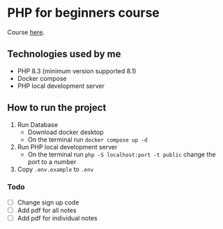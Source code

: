 # PHP for beginners course

Course [here](https://www.youtube.com/playlist?list=PL3VM-unCzF8ipG50KDjnzhugceoSG3RTC "PHP for beginners course").

## Technologies used by me

- PHP 8.3 (minimum version supported 8.1)
- Docker compose
- PHP local development server

## How to run the project

1. Run Database
   - Download docker desktop
   - On the terminal run `docker compose up -d`
2. Run PHP local development server
   - On the terminal run `php -S localhost:port -t public` change the port to a number
3. Copy `.env.example` to `.env`

### Todo 
- [ ] Change sign up code
- [ ] Add pdf for all notes
- [ ] Add pdf for individual notes
